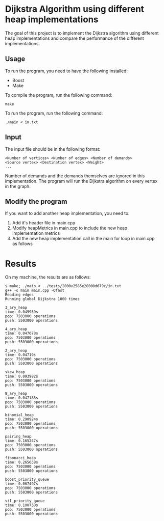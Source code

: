 # Dijkstra Algorithm using different heap implementations

The goal of this project is to implement the Dijkstra algorithm using different heap implementations and compare the performance of the different implementations.

## Usage

To run the program, you need to have the following installed:
- Boost
- Make

To compile the program, run the following command:
```
make
```

To run the program, run the following command:
```
./main < in.txt
```

## Input

The input file should be in the following format:
```
<Number of vertices> <Number of edges> <Number of demands>
<Source vertex> <Destination vertex> <Weight>
...
```

Number of demands and the demands themselves are ignored in this implementation. The program will run the Dijkstra algorithm on every vertex in the graph.

## Modify the program

If you want to add another heap implementation, you need to:
1) Add it's header file in main.cpp
2) Modify heapMetrics in main.cpp to include the new heap implementation metrics
3) Add the new heap implementation call in the main for loop in main.cpp as follows

# Results

On my machine, the results are as follows:
```
$ make; ./main < ../tests/2000v2585e20000d679c/in.txt
g++ -o main main.cpp -Ofast
Reading edges
Running global Dijkstra 1000 times

3_ary_heap
time: 0.049959s
pop: 7503000 operations
push: 5503000 operations

4_ary_heap
time: 0.047678s
pop: 7503000 operations
push: 5503000 operations

2_ary_heap
time: 0.04719s
pop: 7503000 operations
push: 5503000 operations

skew_heap
time: 0.093982s
pop: 7503000 operations
push: 5503000 operations

8_ary_heap
time: 0.047185s
pop: 7503000 operations
push: 5503000 operations

binomial_heap
time: 0.290924s
pop: 7503000 operations
push: 5503000 operations

pairing_heap
time: 0.165247s
pop: 7503000 operations
push: 5503000 operations

fibonacci_heap
time: 0.265638s
pop: 7503000 operations
push: 5503000 operations

boost_priority_queue
time: 0.067497s
pop: 7503000 operations
push: 5503000 operations

stl_priority_queue
time: 0.100738s
pop: 7503000 operations
push: 5503000 operations
```